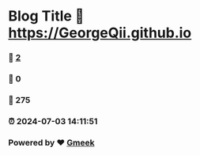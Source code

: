 # Blog Title :link: https://GeorgeQii.github.io 
### :page_facing_up: [2](https://GeorgeQii.github.io/tag.html) 
### :speech_balloon: 0 
### :hibiscus: 275 
### :alarm_clock: 2024-07-03 14:11:51 
### Powered by :heart: [Gmeek](https://github.com/Meekdai/Gmeek)
